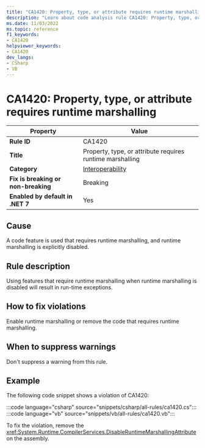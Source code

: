 ```yaml
---
title: "CA1420: Property, type, or attribute requires runtime marshalling"
description: "Learn about code analysis rule CA1420: Property, type, or attribute requires runtime marshalling"
ms.date: 11/03/2022
ms.topic: reference
f1_keywords:
- CA1420
helpviewer_keywords:
- CA1420
dev_langs:
- CSharp
- VB
---
```

# CA1420: Property, type, or attribute requires runtime marshalling

| Property                            | Value                                                     |
|-------------------------------------|-----------------------------------------------------------|
| **Rule ID**                         | CA1420                                                    |
| **Title**                           | Property, type, or attribute requires runtime marshalling |
| **Category**                        | [Interoperability](interoperability-warnings.md)          |
| **Fix is breaking or non-breaking** | Breaking                                                  |
| **Enabled by default in .NET 7**    | Yes                                                       |

## Cause

A code feature is used that requires runtime marshalling, and runtime marshalling is explicitly disabled.

## Rule description

Using features that require runtime marshalling when runtime marshalling is disabled will result in run-time exceptions.

## How to fix violations

Enable runtime marshalling or remove the code that requires runtime marshalling.

## When to suppress warnings

Don't suppress a warning from this rule.

## Example

The following code snippet shows a violation of CA1420:

:::code language="csharp" source="snippets/csharp/all-rules/ca1420.cs":::
:::code language="vb" source="snippets/vb/all-rules/ca1420.vb":::

To fix the violation, remove the <xref:System.Runtime.CompilerServices.DisableRuntimeMarshallingAttribute> on the assembly.
